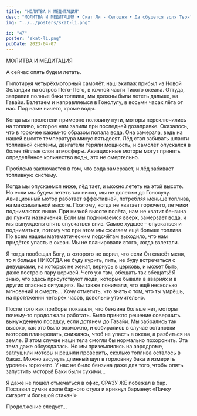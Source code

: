 ```yaml
---
title: "МОЛИТВА И МЕДИТАЦИЯ"
desc: "МОЛИТВА И МЕДИТАЦИЯ • Скат Ли - Сегодня • Да сбудется воля Твоя"
img: "../../posters/skat-li.png"

id: "47"
poster: "skat-li.png"
pubDate: 2023-04-07
---
```




МОЛИТВА И МЕДИТАЦИЯ

А сейчас опять будем летать.

Пилотируя четырёхмоторный самолёт, наш экипаж прибыл из Новой Зеландии на остров Пего-Пего, в южной части Тихого океана. Оттуда, заправив полные баки топлива, мы должны были лететь дальше, на Гавайи. Взлетаем и направляемся в Гонолулу, в восьми часах лёта от нас. Под нами ничего, кроме воды.

Когда мы пролетели примерно половину пути, моторы переключились на топливо, которое нам залили при последней дозаправке. Оказалось, что в горючее каким-то образом попала вода. Она замерзла, ведь на нашей высоте температура минус пятьдесят. Лёд стал забивать шланги топливной системы, двигатели теряли мощность, и самолёт опускался в более тёплые слои атмосферы. Авиационные моторы могут принять определённое количество воды, это не смертельно.

Проблема заключается в том, что вода замерзает, и лёд забивает топливную систему.

Когда мы опускаемся ниже, лёд тает, и можно лететь на этой высоте. Но если мы будем лететь так низко, мы не долетим до Гонолулу. Авиационный мотор работает эффективней, потребляя меньше топлива, на максимальной высоте. Поэтому, когда не хватает горючего, летчики поднимаются выше. При низкой высоте полёта, нам не хватит бензина до пункта назначения. Если мы поднимаемся вверх, замерзает вода, и мы вынуждены опять спускаться вниз. Самое худшее – опускаться и подниматься, потому что при этом мы сжигаем ещё больше топлива. По всем нашим математическим подсчётам выходило, что нам придётся упасть в океан. Мы не планировали этого, когда взлетали.

Я тогда пообещал Богу, в которого не верил, что если Он спасёт меня, то я больше НИКОГДА не буду курить, пить, не буду встречаться с девушками, на которых не женат, вернусь в церковь, и может быть, даже построю пару церквей. Чего уж там, обещать так обещать! Я знаю, что здесь присутствуют люди, которые бывали в авариях и в других опасных ситуациях. Вы также понимали, что ещё несколько мгновений и смерть… Хочу отметить, что знать о том, что ты умрёшь, на протяжении четырёх часов, довольно утомительно.

После того как приборы показали, что бензина больше нет, моторы почему-то продолжали работать. Было принято решение совершить вынужденную посадку, если дотянем до Гавайи. Мы забрались так высоко, как это было возможно, и собирались в случае остановки моторов планировать, снижаясь, чтоб не упасть в океан, а разбиться на земле. В этом случае наши тела смогли бы нормально похоронить. Эта тема даже обсуждалась. Но мы приземлились на аэродроме, заглушили моторы и решили проверить, сколько топлива осталось в баках. Можно засунуть длинный щуп в горловину бака и измерить уровень горючего. У нас не было бензина даже для того, чтобы опять запустить моторы! Баки были сухими…

Я даже не пошёл отмечаться в офис, СРАЗУ ЖЕ побежал в бар. Поставил сумки возле барного стула и крикнул бармену: «Пачку сигарет и большой стакан!»

Продолжение следует…




